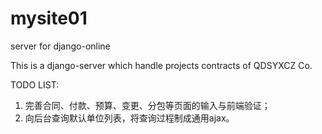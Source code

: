 # mysite01
server for django-online

This is a django-server which handle projects contracts of QDSYXCZ Co.

TODO LIST:
1. 完善合同、付款、预算、变更、分包等页面的输入与前端验证；
2. 向后台查询默认单位列表，将查询过程制成通用ajax。
